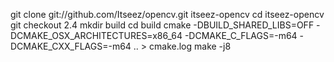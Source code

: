 git clone git://github.com/Itseez/opencv.git itseez-opencv
cd itseez-opencv
git checkout 2.4
mkdir build
cd build
cmake -DBUILD_SHARED_LIBS=OFF -DCMAKE_OSX_ARCHITECTURES=x86_64 -DCMAKE_C_FLAGS=-m64 -DCMAKE_CXX_FLAGS=-m64 .. > cmake.log
make -j8
